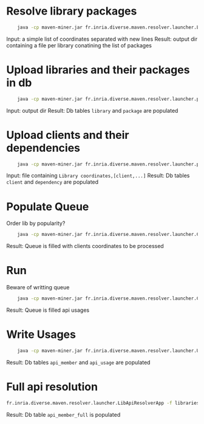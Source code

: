 # Resolve library packages

```bash
	java -cp maven-miner.jar fr.inria.diverse.maven.resolver.launcher.LibResolverApp libraries.list
```

Input: a simple list of coordinates separated with new lines
Result: output dir containing a file per library conatining the list of packages

# Upload libraries and their packages in db

```bash
	java -cp maven-miner.jar fr.inria.diverse.maven.resolver.launcher.populate.LibraryPackages
```

Input: output dir
Result: Db tables `library` and `package` are populated

# Upload clients and their dependencies

```bash
	java -cp maven-miner.jar fr.inria.diverse.maven.resolver.launcher.populate.ClientDependencies library-clients.list
```

Input: file containing `Library coordinates,[client,...]`
Result: Db tables `client` and `dependency` are populated

# Populate Queue
Order lib by popularity?

```bash
	java -cp maven-miner.jar fr.inria.diverse.maven.resolver.launcher.ClientResolverApp -f -d mariadb.properties -q qhost:port -u quser:password
```

Result: Queue is filled with clients coordinates to be processed

# Run

Beware of writting queue

```bash
	java -cp maven-miner.jar fr.inria.diverse.maven.resolver.launcher.ClientResolverApp -d mariadb.properties -q qhost:port -u quser:password
```

Result: Queue is filled api usages

# Write Usages

```bash
	java -cp maven-miner.jar fr.inria.diverse.maven.resolver.launcher.UsageResolverApp  -d mariadb.properties -q qhost:port -u quser:password -s batch-size
```

Result: Db tables `api_member` and `api_usage` are populated

# Full api resolution

```bash
fr.inria.diverse.maven.resolver.launcher.LibApiResolverApp -f libraries.list
```
Result: Db table `api_member_full` is populated






